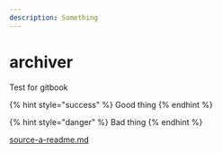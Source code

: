 ```yaml
---
description: Something
---
```


# archiver

Test for gitbook



{% hint style="success" %}
Good thing
{% endhint %}

{% hint style="danger" %}
Bad thing
{% endhint %}

[source-a-readme.md](/../../tree/master/.gitbook/assets/alyne-wiki.md)
